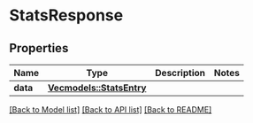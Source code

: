 # StatsResponse

## Properties

Name | Type | Description | Notes
------------ | ------------- | ------------- | -------------
**data** | [**Vec<models::StatsEntry>**](StatsEntry.md) |  | 

[[Back to Model list]](../README.md#documentation-for-models) [[Back to API list]](../README.md#documentation-for-api-endpoints) [[Back to README]](../README.md)


